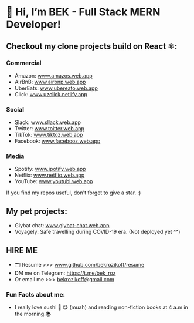 # 👋 Hi, I’m BEK - Full Stack MERN Developer!
 
## Checkout my clone projects build on React ⚛️:

### Commercial

- Amazon: www.amazos.web.app
- AirBnB: www.airbnp.web.app
- UberEats: www.ubereato.web.app
- Click: www.uzclick.netlify.app

### Social

- Slack:  www.sllack.web.app
- Twitter: www.toitter.web.app
- TikTok: www.tiktoz.web.app
- Facebook: www.facebooz.web.app

### Media

- Spotify: www.ipotify.web.app
- Netflix: www.netflio.web.app
- YouTube: www.youtubl.web.app
 
If you find my repos useful, don't forget to give a star. :)

## My pet projects:
- Giybat chat: www.giybat-chat.web.app
- Voyagely: Safe travelling during COVID-19 era. (Not deployed yet ^^)
  
## HIRE ME  
- 🗂 Resumé >>> www.github.com/bekrozikoff/resume
- DM me on Telegram: https://t.me/bek_roz
- Or email me >>>  bekrozikoff@gmail.com 

### Fun Facts about me:

- I really love sushi 🍣 😋 (muah) and reading non-fiction books at 4 a.m in the morning.📚
<!---
bekrozikoff/bekrozikoff is a ✨ special ✨ repository because its `README.md` (this file) appears on your GitHub profile.
You can click the Preview link to take a look at your changes.
--->
